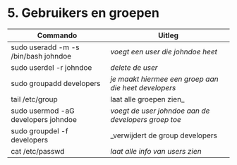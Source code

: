 # 5. Gebruikers en groepen

Commando | Uitleg
--- | ---
sudo useradd -m -s /bin/bash johndoe | _voegt een user die johndoe heet_
sudo userdel -r johndoe | _delete de user_
sudo groupadd developers | _je maakt hiermee een groep aan die heet developers_
tail /etc/group | laat alle groepen zien_
sudo usermod -aG developers johndoe | _voegt de user johndoe aan de developers groep toe_
sudo groupdel -f developers | _verwijdert de group developers
cat /etc/passwd | _laat alle info van users zien_
